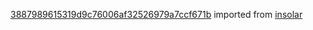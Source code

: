[3887989615319d9c76006af32526979a7ccf671b](https://github.com/insolar/insolar/commit/3887989615319d9c76006af32526979a7ccf671b) imported from [insolar](https://github.com/insolar/insolar)

